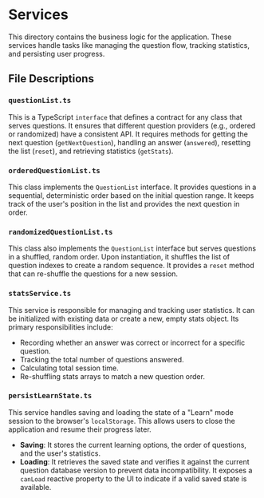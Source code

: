 # Services

This directory contains the business logic for the application. These services handle tasks like managing the question flow, tracking statistics, and persisting user progress.

## File Descriptions

### `questionList.ts`
This is a TypeScript `interface` that defines a contract for any class that serves questions. It ensures that different question providers (e.g., ordered or randomized) have a consistent API. It requires methods for getting the next question (`getNextQuestion`), handling an answer (`answered`), resetting the list (`reset`), and retrieving statistics (`getStats`).

### `orderedQuestionList.ts`
This class implements the `QuestionList` interface. It provides questions in a sequential, deterministic order based on the initial question range. It keeps track of the user's position in the list and provides the next question in order.

### `randomizedQuestionList.ts`
This class also implements the `QuestionList` interface but serves questions in a shuffled, random order. Upon instantiation, it shuffles the list of question indexes to create a random sequence. It provides a `reset` method that can re-shuffle the questions for a new session.

### `statsService.ts`
This service is responsible for managing and tracking user statistics. It can be initialized with existing data or create a new, empty stats object. Its primary responsibilities include:
- Recording whether an answer was correct or incorrect for a specific question.
- Tracking the total number of questions answered.
- Calculating total session time.
- Re-shuffling stats arrays to match a new question order.

### `persistLearnState.ts`
This service handles saving and loading the state of a "Learn" mode session to the browser's `localStorage`. This allows users to close the application and resume their progress later.
- **Saving**: It stores the current learning options, the order of questions, and the user's statistics.
- **Loading**: It retrieves the saved state and verifies it against the current question database version to prevent data incompatibility. It exposes a `canLoad` reactive property to the UI to indicate if a valid saved state is available.